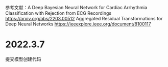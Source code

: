 参考文献：A Deep Bayesian Neural Network for Cardiac Arrhythmia Classification with Rejection from ECG Recordings https://arxiv.org/abs/2203.00512
         Aggregated Residual Transformations for Deep Neural Networks https://ieeexplore.ieee.org/document/8100117
# 2022.3.7
提交模型创建代码
